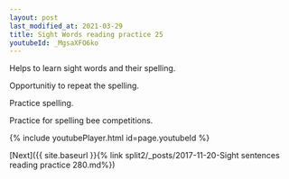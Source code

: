 ```yaml
---
layout: post
last_modified_at: 2021-03-29
title: Sight Words reading practice 25
youtubeId: _MgsaXFO6ko
---
```

 
 
Helps to learn sight words and their spelling.

Opportunitiy to repeat the spelling. 

Practice spelling. 
 
Practice for spelling bee competitions. 
 
{% include youtubePlayer.html id=page.youtubeId %}
 
 

[Next]({{ site.baseurl }}{% link  split2/_posts/2017-11-20-Sight sentences reading practice 280.md%})
 
